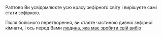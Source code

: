 Раптово Ви усвідомлюєте усю красу зефірного світу і вирішуєте самі стати зефіркою.

Після болісного перетворення, ви стаєте частиною дивної зефірної кімнати,
і ось перед Вами [людина, яка має зробити свій вибір](marshmallow.md)